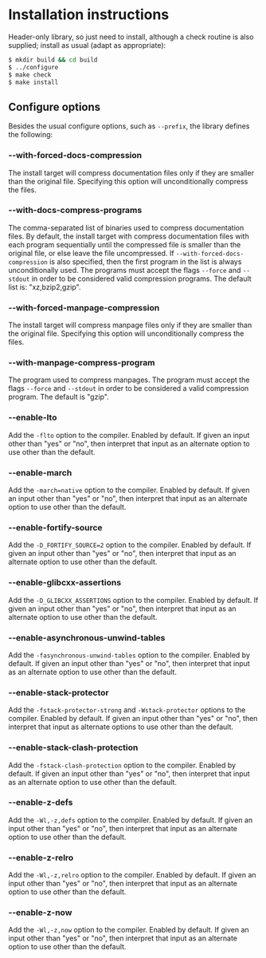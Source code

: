 # Installation instructions

Header-only library, so just need to install, although a check routine is also supplied; install as usual (adapt as appropriate):

```sh
$ mkdir build && cd build
$ ../configure
$ make check
$ make install
```

## Configure options

Besides the usual configure options, such as `--prefix`, the library defines the following:

### \-\-with-forced-docs-compression

The install target will compress documentation files only if they are smaller
than the original file. Specifying this option will unconditionally compress
the files.

### \-\-with-docs-compress-programs

The comma-separated list of binaries used to compress documentation files. By default, the install target with compress documentation files with each program sequentially until the compressed file is smaller than the original file, or else leave the file uncompressed. If `--with-forced-docs-compression` is also specified, then the first program in the list is always unconditionally used. The programs must accept the flags `--force` and `--stdout` in order to be considered valid compression programs. The default list is: "xz,bzip2,gzip".

### \-\-with-forced-manpage-compression

The install target will compress manpage files only if they are smaller than the original file. Specifying this option will unconditionally compress the files.

### \-\-with-manpage-compress-program

The program used to compress manpages. The program must accept the flags `--force` and `--stdout` in order to be considered a valid compression program. The default is "gzip".

### \-\-enable-lto

Add the `-flto` option to the compiler. Enabled by default. If given an input other than "yes" or "no", then interpret that input as an alternate option to use other than the default.

### \-\-enable-march

Add the `-march=native` option to the compiler. Enabled by default. If given an input other than "yes" or "no", then interpret that input as an alternate option to use other than the default.

### \-\-enable-fortify-source

Add the `-D_FORTIFY_SOURCE=2` option to the compiler. Enabled by default. If given an input other than "yes" or "no", then interpret that input as an alternate option to use other than the default.

### \-\-enable-glibcxx-assertions

Add the `-D_GLIBCXX_ASSERTIONS` option to the compiler. Enabled by default. If given an input other than "yes" or "no", then interpret that input as an alternate option to use other than the default.

### \-\-enable-asynchronous-unwind-tables

Add the `-fasynchronous-unwind-tables` option to the compiler. Enabled by default. If given an input other than "yes" or "no", then interpret that input as an alternate option to use other than the default.

### \-\-enable-stack-protector

Add the `-fstack-protector-strong` and `-Wstack-protector` options to the compiler. Enabled by default. If given an input other than "yes" or "no", then interpret that input as alternate options to use other than the default.

### \-\-enable-stack-clash-protection

Add the `-fstack-clash-protection` option to the compiler. Enabled by default. If given an input other than "yes" or "no", then interpret that input as an alternate option to use other than the default.

### \-\-enable-z-defs

Add the `-Wl,-z,defs` option to the compiler. Enabled by default. If given an input other than "yes" or "no", then interpret that input as an alternate option to use other than the default.

### \-\-enable-z-relro

Add the `-Wl,-z,relro` option to the compiler. Enabled by default. If given an input other than "yes" or "no", then interpret that input as an alternate option to use other than the default.

### \-\-enable-z-now

Add the `-Wl,-z,now` option to the compiler. Enabled by default. If given an input other than "yes" or "no", then interpret that input as an alternate option to use other than the default.

